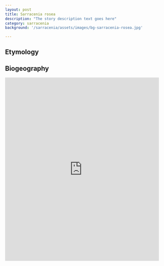 ```yaml
---
layout: post
title: Sarracenia rosea
description: "The story description text goes here"
category: sarracenia
background: '/sarracenia/assets/images/bg-sarracenia-rosea.jpg'

---
```



## Etymology


## Biogeography

<iframe src="https://marco-barandun.github.io/cp-resource/sarracenia/assets/maps/Sarracenia_rosea.html" height="600px" width="100%" style="border:none;"></iframe>
